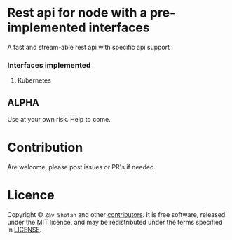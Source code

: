 # Rest api for node with a pre-implemented interfaces

A fast and stream-able rest api with specific api support

### Interfaces implemented

1. Kubernetes

## ALPHA

Use at your own risk. Help to come.

# Contribution

Are welcome, please post issues or PR's if needed.

# Licence

Copyright ©
`Zav Shotan` and other [contributors](graphs/contributors).
It is free software, released under the MIT licence, and may be redistributed under the terms specified in [LICENSE](docs/LICENSE).
